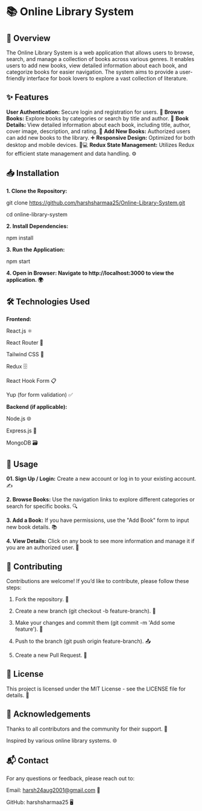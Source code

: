 # 📚 Online Library System

## 🌟 Overview
The Online Library System is a web application that allows users to browse, search, and manage a collection of books across various genres. It enables users to add new books, view detailed information about each book, and categorize books for easier navigation. The system aims to provide a user-friendly interface for book lovers to explore a vast collection of literature.

## ✨ Features
**User Authentication:** Secure login and registration for users. 🔑
**Browse Books:** Explore books by categories or search by title and author. 📖
**Book Details:** View detailed information about each book, including title, author, cover image, description, and rating. 📝
**Add New Books:** Authorized users can add new books to the library. ➕
**Responsive Design:** Optimized for both desktop and mobile devices. 📱💻
**Redux State Management:** Utilizes Redux for efficient state management and data handling. ⚙️

## 📥 Installation

**1. Clone the Repository:**

git clone https://github.com/harshsharmaa25/Online-Library-System.git


cd online-library-system

**2. Install Dependencies:**

npm install


**3. Run the Application:**

npm start

**4. Open in Browser: Navigate to http://localhost:3000 to view the application. 🌍**


## 🛠️ Technologies Used

**Frontend:**

React.js ⚛️

React Router 🚦

Tailwind CSS 🎨

Redux 🗄️

React Hook Form 📋

Yup (for form validation) ✅

**Backend (if applicable):**

Node.js 🌐

Express.js 🚀

MongoDB 🗃️





## 📝 Usage

**01. Sign Up / Login:** Create a new account or log in to your existing account. ✍️

**2. Browse Books:** Use the navigation links to explore different categories or search for specific books. 🔍

**3. Add a Book:** If you have permissions, use the "Add Book" form to input new book details. 📚

**4. View Details:** Click on any book to see more information and manage it if you are an authorized user. 📄


## 🤝 Contributing

Contributions are welcome! If you’d like to contribute, please follow these steps:

1. Fork the repository. 🍴

2. Create a new branch (git checkout -b feature-branch). 🌿

3. Make your changes and commit them (git commit -m 'Add some feature'). 📝

4. Push to the branch (git push origin feature-branch). 📤

5. Create a new Pull Request. 🔄

## 📜 License

This project is licensed under the MIT License - see the LICENSE file for details. 📄

## 🙏 Acknowledgements

Thanks to all contributors and the community for their support. 🤗

Inspired by various online library systems. 🌐

## 📬 Contact

For any questions or feedback, please reach out to:

Email: harsh24aug2001@gmail.com 📧

GitHub: harshsharmaa25 🖥️
